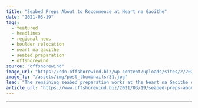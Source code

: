 ```yaml
---
title: "Seabed Preps About to Recommence at Neart na Gaoithe"
date: "2021-03-19"
tags: 
  - featured
  - headlines
  - regional news
  - boulder relocation
  - neart na gaoithe
  - seabed preparation
  - offshorewind
source: "offshorewind"
image_url: "https://cdn.offshorewind.biz/wp-content/uploads/sites/2/2021/03/19122006/Seabed-Preps-About-to-Recommence-at-Neart-na-Gaoithe.jpg"
image_fp: "/assets/img/post_thumbnails/31.jpg"
lead: "The remaining seabed preparation works at the Neart na Gaoithe offshore wind project are"
article_url: "https://www.offshorewind.biz/2021/03/19/seabed-preps-about-to-recommence-at-neart-na-gaoithe/"
---
```


---
